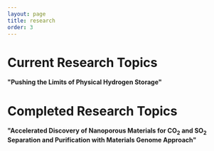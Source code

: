 ```yaml
---
layout: page
title: research
order: 3
---
```

# Current Research Topics
<b>"Pushing the Limits of Physical Hydrogen Storage"</b>

# Completed Research Topics
<b> "Accelerated Discovery of Nanoporous Materials for CO<sub>2</sub> and SO<sub>2</sub> Separation and Purification with Materials Genome Approach" </b>
